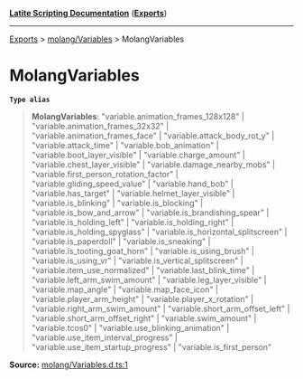 [**Latite Scripting Documentation**](../../README.md) ([**Exports**](../../exports.md))

---

[Exports](../../exports.md) > [molang/Variables](../index.md) > MolangVariables

# MolangVariables

**`Type alias`**

> **MolangVariables**: "variable.animation_frames_128x128" \| "variable.animation_frames_32x32" \| "variable.animation_frames_face" \| "variable.attack_body_rot_y" \| "variable.attack_time" \| "variable.bob_animation" \| "variable.boot_layer_visible" \| "variable.charge_amount" \| "variable.chest_layer_visible" \| "variable.damage_nearby_mobs" \| "variable.first_person_rotation_factor" \| "variable.gliding_speed_value" \| "variable.hand_bob" \| "variable.has_target" \| "variable.helmet_layer_visible" \| "variable.is_blinking" \| "variable.is_blocking" \| "variable.is_bow_and_arrow" \| "variable.is_brandishing_spear" \| "variable.is_holding_left" \| "variable.is_holding_right" \| "variable.is_holding_spyglass" \| "variable.is_horizontal_splitscreen" \| "variable.is_paperdoll" \| "variable.is_sneaking" \| "variable.is_tooting_goat_horn" \| "variable.is_using_brush" \| "variable.is_using_vr" \| "variable.is_vertical_splitscreen" \| "variable.item_use_normalized" \| "variable.last_blink_time" \| "variable.left_arm_swim_amount" \| "variable.leg_layer_visible" \| "variable.map_angle" \| "variable.map_face_icon" \| "variable.player_arm_height" \| "variable.player_x_rotation" \| "variable.right_arm_swim_amount" \| "variable.short_arm_offset_left" \| "variable.short_arm_offset_right" \| "variable.swim_amount" \| "variable.tcos0" \| "variable.use_blinking_animation" \| "variable.use_item_interval_progress" \| "variable.use_item_startup_progress" \| "variable.is_first_person"

**Source:** [molang/Variables.d.ts:1](https://github.com/LatiteScripting/latitescripting.github.io/blob/303196e/definitions/molang/Variables.d.ts#L1)
